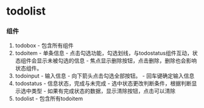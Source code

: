 # todolist
### 组件
  1. todobox
    - 包含所有组件
  2. todoitem
    - 单条信息
    - 点击勾选功能，勾选划线，与todostatus组件互动，状态组件会显示未被勾选的信息
    - 焦点显示删除按钮，点击删除，删除也会影响状态组件。
  3. todoinput
    - 输入信息
    - 向下箭头点击勾选全部按钮。
    - 回车键确定输入信息
  4. todostatus
    - 信息状态，完成与未完成
    - 选中状态更改判断条件，根据判断显示选中类型
    - 如果有完成状态的数据，显示清除按钮，点击可以清除
  5. todolist
    - 包含所有todoitem 